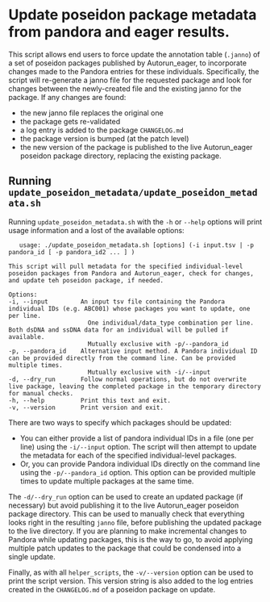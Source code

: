 # Update poseidon package metadata from pandora and eager results.

This script allows end users to force update the annotation table (`.janno`) of a set of poseidon packages published by Autorun_eager, to incorporate changes made to the Pandora entries for these individuals.
Specifically, the script will re-generate a janno file for the requested package and look for changes between the newly-created file and the existing janno for the package. If any changes are found:
- the new janno file replaces the original one
- the package gets re-validated
- a log entry is added to the package `CHANGELOG.md`
- the package version is bumped (at the patch level)
- the new version of the package is published to the live Autorun_eager poseidon package directory, replacing the existing package.

## Running `update_poseidon_metadata/update_poseidon_metadata.sh`

Running `update_poseidon_metadata.sh` with the `-h` or `--help` options will print usage information and a lost of the available options:
```
   usage: ./update_poseidon_metadata.sh [options] (-i input.tsv | -p pandora_id [ -p pandora_id2 ... ] )

This script will pull metadata for the specified individual-level poseidon packages from Pandora and Autorun_eager, check for changes, and update teh poseidon package, if needed.

Options:
-i, --input         An input tsv file containing the Pandora individual IDs (e.g. ABC001) whose packages you want to update, one per line.
                      One individual/data_type combination per line. Both dsDNA and ssDNA data for an individual will be pulled if available.
                      Mutually exclusive with -p/--pandora_id
-p, --pandora_id    Alternative input method. A Pandora individual ID can be provided directly from the command line. Can be provided multiple times.
                      Mutually exclusive with -i/--input
-d, --dry_run       Follow normal operations, but do not overwrite live package, leaving the completed package in the temporary directory for manual checks.
-h, --help          Print this text and exit.
-v, --version       Print version and exit.
```

There are two ways to specify which packages should be updated:

- You can either provide a list of pandora individual IDs in a file (one per line) using the `-i/--input` option. The script will then attempt to update the metadata for each of the specified individual-level packages.
- Or, you can provide Pandora individual IDs directly on the command line using the `-p/--pandora_id` option. This option can be provided multiple times to update multiple packages at the same time.

The `-d/--dry_run` option can be used to create an updated package (if necessary) but avoid publishing it to the live Autorun_eager poseidon package directory. This can be used to manually check that everything looks right in the resulting `janno` file, before publishing the updated package to the live directory. If you are planning to make incremental changes to Pandora while updating packages, this is the way to go, to avoid applying multiple patch updates to the package that could be condensed into a single update.

Finally, as with all `helper_scripts`, the `-v/--version` option can be used to print the script version. This version string is also added to the log entries created in the `CHANGELOG.md` of a poseidon package on update.